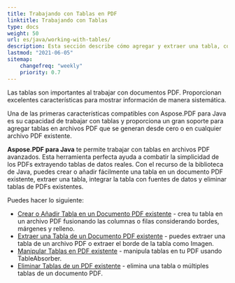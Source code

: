```yaml
---
title: Trabajando con Tablas en PDF 
linktitle: Trabajando con Tablas
type: docs
weight: 50
url: es/java/working-with-tables/
description: Esta sección describe cómo agregar y extraer una tabla, cómo manipular e integrar una tabla usando la biblioteca Java.
lastmod: "2021-06-05"
sitemap:
    changefreq: "weekly"
    priority: 0.7
---
```


Las tablas son importantes al trabajar con documentos PDF. Proporcionan excelentes características para mostrar información de manera sistemática.

Una de las primeras características compatibles con Aspose.PDF para Java es su capacidad de trabajar con tablas y proporciona un gran soporte para agregar tablas en archivos PDF que se generan desde cero o en cualquier archivo PDF existente.

**Aspose.PDF para Java** te permite trabajar con tablas en archivos PDF avanzados.
 Esta herramienta perfecta ayuda a combatir la simplicidad de los PDFs extrayendo tablas de datos reales. Con el recurso de la biblioteca de Java, puedes crear o añadir fácilmente una tabla en un documento PDF existente, extraer una tabla, integrar la tabla con fuentes de datos y eliminar tablas de PDFs existentes.

Puedes hacer lo siguiente:

- [Crear o Añadir Tabla en un Documento PDF existente](/pdf/java/add-table-in-existing-pdf-document/) - crea tu tabla en un archivo PDF fusionando las columnas o filas considerando bordes, márgenes y relleno.
- [Extraer una Tabla de un Documento PDF existente](/pdf/java/extract-table-from-existing-pdf-document/) - puedes extraer una tabla de un archivo PDF o extraer el borde de la tabla como Imagen.
- [Manipular Tablas en PDF existente](/pdf/java/manipulate-tables-in-existing-pdf/) - manipula tablas en tu PDF usando TableAbsorber.
- [Eliminar Tablas de un PDF existente](/pdf/java/remove-tables-from-existing-pdf/) - elimina una tabla o múltiples tablas de un documento PDF.